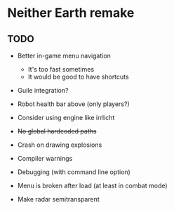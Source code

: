 # Neither Earth remake

## TODO

* Better in-game menu navigation
  * It's too fast sometimes
  * It would be good to have shortcuts

* Guile integration?
* Robot health bar above (only players?)
* Consider using engine like irrlicht
* ~~No global hardcoded paths~~
* Crash on drawing explosions
* Compiler warnings
* Debugging (with command line option)
* Menu is broken after load (at least in combat mode)
* Make radar semitransparent
